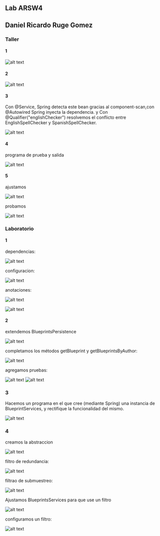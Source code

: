 ## Lab ARSW4

## Daniel Ricardo Ruge Gomez
### Taller

#### 1

 ![alt text](image.png)

#### 2 

![alt text](image-1.png)

#### 3

Con @Service, Spring detecta este bean gracias al component-scan,con @Autowired Spring inyecta la dependencia.
y Con @Qualifier("englishChecker") resolvemos el conflicto entre EnglishSpellChecker y SpanishSpellChecker.

![alt text](image-6.png)

#### 4 

programa de prueba y salida 

![alt text](image-3.png)

#### 5

ajustamos 

![alt text](image-4.png)

probamos

![alt text](image-5.png)

### Laboratorio

#### 1

dependencias:

![alt text](image-2.png)

configuracion:

![alt text](image-14.png)

anotaciones:

![alt text](image-8.png)

![alt text](image-9.png)


#### 2

extendemos BlueprintsPersistence

![alt text](image-10.png)

completamos los métodos getBlueprint y getBlueprintsByAuthor:

![alt text](image-13.png)

agregamos pruebas:

![alt text](image-12.png)
![alt text](image-11.png)

### 3 

Hacemos un programa en el que cree (mediante Spring) una instancia de BlueprintServices, y rectifique la funcionalidad del mismo.

![alt text](image-15.png)

### 4

creamos la abstraccion

![alt text](image-16.png)

filtro de redundancia:

![alt text](image-17.png)

filtrao de submuestreo:

![alt text](image-18.png)

Ajustamos BlueprintsServices para que use un filtro

![alt text](image-19.png)

configuramos un filtro:

![alt text](image-20.png)
